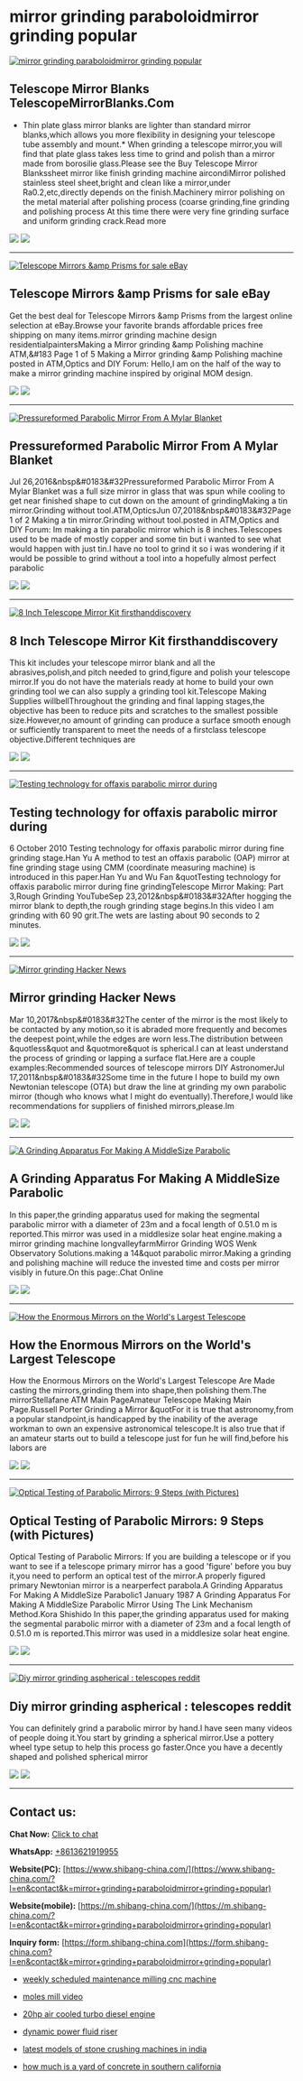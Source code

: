 # mirror grinding paraboloidmirror grinding popular

<a href="https://swt.shibang-china.com/?l=en&img&k=mirror+grinding+paraboloidmirror+grinding+popular" target="_blank">![mirror grinding paraboloidmirror grinding popular](http://static.shibang-china.com/all-800x300/644.jpg)</a>

## Telescope Mirror Blanks TelescopeMirrorBlanks.Com
* Thin plate glass mirror blanks are lighter than standard mirror blanks,which allows you more flexibility in designing your telescope tube assembly and mount.* When grinding a telescope mirror,you will find that plate glass takes less time to grind and polish than a mirror made from borosilie glass.Please see the Buy Telescope Mirror Blankssheet mirror like finish grinding machine aircondiMirror polished stainless steel sheet,bright and clean like a mirror,under Ra0.2,etc,directly depends on the finish.Machinery mirror polishing on the metal material after polishing process (coarse grinding,fine grinding and polishing process At this time there were very fine grinding surface and uniform grinding crack.Read more


<a href="https://whatsapp.shibangsoft.com/WhatsApp.php" target="_blank" title="WhatsApp">![](http://static.shibang-china.com/icon/whatsapp.png)</a> <a href="https://swt.shibang-china.com/?l=en&icon&k=mirror+grinding+paraboloidmirror+grinding+popular" target="_blank">![](http://static.shibang-china.com/icon/chat-en.png)</a>

---

<a href="https://swt.shibang-china.com/?l=en&img&k=mirror+grinding+paraboloidmirror+grinding+popular" target="_blank">![Telescope Mirrors &amp Prisms for sale eBay](http://static.shibang-china.com/all-800x300/291.jpg)</a>

## Telescope Mirrors &amp Prisms for sale eBay
Get the best deal for Telescope Mirrors &amp Prisms from the largest online selection at eBay.Browse your favorite brands affordable prices free shipping on many items.mirror grinding machine design residentialpaintersMaking a Mirror grinding &amp Polishing machine ATM,&#183 Page 1 of 5 Making a Mirror grinding &amp Polishing machine posted in ATM,Optics and DIY Forum: Hello,I am on the half of the way to make a mirror grinding machine inspired by original MOM design.


<a href="https://whatsapp.shibangsoft.com/WhatsApp.php" target="_blank" title="WhatsApp">![](http://static.shibang-china.com/icon/whatsapp.png)</a> <a href="https://swt.shibang-china.com/?l=en&icon&k=mirror+grinding+paraboloidmirror+grinding+popular" target="_blank">![](http://static.shibang-china.com/icon/chat-en.png)</a>

---

<a href="https://swt.shibang-china.com/?l=en&img&k=mirror+grinding+paraboloidmirror+grinding+popular" target="_blank">![Pressureformed Parabolic Mirror From A Mylar Blanket](http://static.shibang-china.com/all-800x300/605.jpg)</a>

## Pressureformed Parabolic Mirror From A Mylar Blanket
Jul 26,2016&nbsp&#0183&#32Pressureformed Parabolic Mirror From A Mylar Blanket was a full size mirror in glass that was spun while cooling to get near finished shape to cut down on the amount of grindingMaking a tin mirror.Grinding without tool.ATM,OpticsJun 07,2018&nbsp&#0183&#32Page 1 of 2 Making a tin mirror.Grinding without tool.posted in ATM,Optics and DIY Forum: Im making a tin parabolic mirror which is 8 inches.Telescopes used to be made of mostly copper and some tin but i wanted to see what would happen with just tin.I have no tool to grind it so i was wondering if it would be possible to grind without a tool into a hopefully almost perfect parabolic


<a href="https://whatsapp.shibangsoft.com/WhatsApp.php" target="_blank" title="WhatsApp">![](http://static.shibang-china.com/icon/whatsapp.png)</a> <a href="https://swt.shibang-china.com/?l=en&icon&k=mirror+grinding+paraboloidmirror+grinding+popular" target="_blank">![](http://static.shibang-china.com/icon/chat-en.png)</a>

---

<a href="https://swt.shibang-china.com/?l=en&img&k=mirror+grinding+paraboloidmirror+grinding+popular" target="_blank">![8 Inch Telescope Mirror Kit firsthanddiscovery](http://static.shibang-china.com/all-800x300/1192.jpg)</a>

## 8 Inch Telescope Mirror Kit firsthanddiscovery
This kit includes your telescope mirror blank and all the abrasives,polish,and pitch needed to grind,figure and polish your telescope mirror.If you do not have the materials ready at home to build your own grinding tool we can also supply a grinding tool kit.Telescope Making Supplies willbellThroughout the grinding and final lapping stages,the objective has been to reduce pits and scratches to the smallest possible size.However,no amount of grinding can produce a surface smooth enough or sufficiently transparent to meet the needs of a firstclass telescope objective.Different techniques are


<a href="https://whatsapp.shibangsoft.com/WhatsApp.php" target="_blank" title="WhatsApp">![](http://static.shibang-china.com/icon/whatsapp.png)</a> <a href="https://swt.shibang-china.com/?l=en&icon&k=mirror+grinding+paraboloidmirror+grinding+popular" target="_blank">![](http://static.shibang-china.com/icon/chat-en.png)</a>

---

<a href="https://swt.shibang-china.com/?l=en&img&k=mirror+grinding+paraboloidmirror+grinding+popular" target="_blank">![Testing technology for offaxis parabolic mirror during](http://static.shibang-china.com/all-800x300/691.jpg)</a>

## Testing technology for offaxis parabolic mirror during
6 October 2010 Testing technology for offaxis parabolic mirror during fine grinding stage.Han Yu A method to test an offaxis parabolic (OAP) mirror at fine grinding stage using CMM (coordinate measuring machine) is introduced in this paper.Han Yu and Wu Fan &quotTesting technology for offaxis parabolic mirror during fine grindingTelescope Mirror Making: Part 3,Rough Grinding YouTubeSep 23,2012&nbsp&#0183&#32After hogging the mirror blank to depth,the rough grinding stage begins.In this video I am grinding with 60 90 grit.The wets are lasting about 90 seconds to 2 minutes.


<a href="https://whatsapp.shibangsoft.com/WhatsApp.php" target="_blank" title="WhatsApp">![](http://static.shibang-china.com/icon/whatsapp.png)</a> <a href="https://swt.shibang-china.com/?l=en&icon&k=mirror+grinding+paraboloidmirror+grinding+popular" target="_blank">![](http://static.shibang-china.com/icon/chat-en.png)</a>

---

<a href="https://swt.shibang-china.com/?l=en&img&k=mirror+grinding+paraboloidmirror+grinding+popular" target="_blank">![Mirror grinding Hacker News](http://static.shibang-china.com/all-800x300/280.jpg)</a>

## Mirror grinding Hacker News
Mar 10,2017&nbsp&#0183&#32The center of the mirror is the most likely to be contacted by any motion,so it is abraded more frequently and becomes the deepest point,while the edges are worn less.The distribution between &quotless&quot and &quotmore&quot is spherical.I can at least understand the process of grinding or lapping a surface flat.Here are a couple examples:Recommended sources of telescope mirrors DIY AstronomerJul 17,2011&nbsp&#0183&#32Some time in the future I hope to build my own Newtonian telescope (OTA) but draw the line at grinding my own parabolic mirror (though who knows what I might do eventually).Therefore,I would like recommendations for suppliers of finished mirrors,please.Im


<a href="https://whatsapp.shibangsoft.com/WhatsApp.php" target="_blank" title="WhatsApp">![](http://static.shibang-china.com/icon/whatsapp.png)</a> <a href="https://swt.shibang-china.com/?l=en&icon&k=mirror+grinding+paraboloidmirror+grinding+popular" target="_blank">![](http://static.shibang-china.com/icon/chat-en.png)</a>

---

<a href="https://swt.shibang-china.com/?l=en&img&k=mirror+grinding+paraboloidmirror+grinding+popular" target="_blank">![A Grinding Apparatus For Making A MiddleSize Parabolic](http://static.shibang-china.com/all-800x300/626.jpg)</a>

## A Grinding Apparatus For Making A MiddleSize Parabolic
In this paper,the grinding apparatus used for making the segmental parabolic mirror with a diameter of 23m and a focal length of 0.51.0 m is reported.This mirror was used in a middlesize solar heat engine.making a mirror grinding machine longvalleyfarmMirror Grinding WOS Wenk Observatory Solutions.making a 14&quot parabolic mirror.Making a grinding and polishing machine will reduce the invested time and costs per mirror visibly in future.On this page:.Chat Online


<a href="https://whatsapp.shibangsoft.com/WhatsApp.php" target="_blank" title="WhatsApp">![](http://static.shibang-china.com/icon/whatsapp.png)</a> <a href="https://swt.shibang-china.com/?l=en&icon&k=mirror+grinding+paraboloidmirror+grinding+popular" target="_blank">![](http://static.shibang-china.com/icon/chat-en.png)</a>

---

<a href="https://swt.shibang-china.com/?l=en&img&k=mirror+grinding+paraboloidmirror+grinding+popular" target="_blank">![How the Enormous Mirrors on the World's Largest Telescope](http://static.shibang-china.com/all-800x300/1105.jpg)</a>

## How the Enormous Mirrors on the World's Largest Telescope
How the Enormous Mirrors on the World's Largest Telescope Are Made casting the mirrors,grinding them into shape,then polishing them.The mirrorStellafane ATM Main PageAmateur Telescope Making Main Page.Russell Porter Grinding a Mirror &quotFor it is true that astronomy,from a popular standpoint,is handicapped by the inability of the average workman to own an expensive astronomical telescope.It is also true that if an amateur starts out to build a telescope just for fun he will find,before his labors are


<a href="https://whatsapp.shibangsoft.com/WhatsApp.php" target="_blank" title="WhatsApp">![](http://static.shibang-china.com/icon/whatsapp.png)</a> <a href="https://swt.shibang-china.com/?l=en&icon&k=mirror+grinding+paraboloidmirror+grinding+popular" target="_blank">![](http://static.shibang-china.com/icon/chat-en.png)</a>

---

<a href="https://swt.shibang-china.com/?l=en&img&k=mirror+grinding+paraboloidmirror+grinding+popular" target="_blank">![Optical Testing of Parabolic Mirrors: 9 Steps (with Pictures)](http://static.shibang-china.com/all-800x300/492.jpg)</a>

## Optical Testing of Parabolic Mirrors: 9 Steps (with Pictures)
Optical Testing of Parabolic Mirrors: If you are building a telescope or if you want to see if a telescope primary mirror has a good 'figure' before you buy it,you need to perform an optical test of the mirror.A properly figured primary Newtonian mirror is a nearperfect parabola.A Grinding Apparatus For Making A MiddleSize Parabolic1 January 1987 A Grinding Apparatus For Making A MiddleSize Parabolic Mirror Using The Link Mechanism Method.Kora Shishido In this paper,the grinding apparatus used for making the segmental parabolic mirror with a diameter of 23m and a focal length of 0.51.0 m is reported.This mirror was used in a middlesize solar heat engine.


<a href="https://whatsapp.shibangsoft.com/WhatsApp.php" target="_blank" title="WhatsApp">![](http://static.shibang-china.com/icon/whatsapp.png)</a> <a href="https://swt.shibang-china.com/?l=en&icon&k=mirror+grinding+paraboloidmirror+grinding+popular" target="_blank">![](http://static.shibang-china.com/icon/chat-en.png)</a>

---

<a href="https://swt.shibang-china.com/?l=en&img&k=mirror+grinding+paraboloidmirror+grinding+popular" target="_blank">![Diy mirror grinding aspherical : telescopes reddit](http://static.shibang-china.com/all-800x300/969.jpg)</a>

## Diy mirror grinding aspherical : telescopes reddit
You can definitely grind a parabolic mirror by hand.I have seen many videos of people doing it.You start by grinding a spherical mirror.Use a pottery wheel type setup to help this process go faster.Once you have a decently shaped and polished spherical mirror

<a href="https://whatsapp.shibangsoft.com/WhatsApp.php" target="_blank" title="WhatsApp">![](http://static.shibang-china.com/icon/whatsapp.png)</a> <a href="https://swt.shibang-china.com/?l=en&icon&k=mirror+grinding+paraboloidmirror+grinding+popular" target="_blank">![](http://static.shibang-china.com/icon/chat-en.png)</a>

---
## Contact us:

**Chat Now:** [Click to chat](https://swt.shibang-china.com?l=en&contact&k=mirror+grinding+paraboloidmirror+grinding+popular)

**WhatsApp:**  [+8613621919955](https://whatsapp.shibangsoft.com/WhatsApp.php)

**Website(PC):** [https://www.shibang-china.com/](https://www.shibang-china.com/?l=en&contact&k=mirror+grinding+paraboloidmirror+grinding+popular)

**Website(mobile):** [https://m.shibang-china.com/](https://m.shibang-china.com/?l=en&contact&k=mirror+grinding+paraboloidmirror+grinding+popular)

**Inquiry form:** [https://form.shibang-china.com](https://form.shibang-china.com?l=en&contact&k=mirror+grinding+paraboloidmirror+grinding+popular)

* [weekly scheduled maintenance milling cnc machine](../117/weekly%20scheduled%20maintenance%20milling%20cnc%20machine.md)

* [moles mill video](../116/moles%20mill%20video.md)

* [20hp air cooled turbo diesel engine](../112/20hp%20air%20cooled%20turbo%20diesel%20engine.md)

* [dynamic power fluid riser](../119/dynamic%20power%20fluid%20riser.md)

* [latest models of stone crushing machines in india](../112/latest%20models%20of%20stone%20crushing%20machines%20in%20india.md)

* [how much is a yard of concrete in southern california](../119/how%20much%20is%20a%20yard%20of%20concrete%20in%20southern%20california.md)